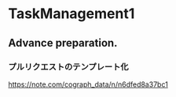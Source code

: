 # TaskManagement1

## Advance preparation.
### プルリクエストのテンプレート化
https://note.com/cograph_data/n/n6dfed8a37bc1
